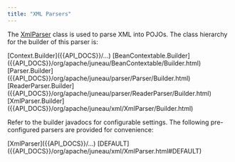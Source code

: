 ```yaml
---
title: "XML Parsers"
---
```


The [XmlParser]({{API_DOCS}}/org/apache/juneau/xml/XmlParser.html) class is used to parse XML into POJOs.
The class hierarchy for the builder of this parser is:

<tree>
<node-0><java-abstract-class>[Context.Builder]({{API_DOCS}}/...)</java-abstract-class></node-0>
<node-1><java-abstract-class>[BeanContextable.Builder]({{API_DOCS}}/org/apache/juneau/BeanContextable/Builder.html)</java-abstract-class></node-1>
<node-2><java-abstract-class>[Parser.Builder]({{API_DOCS}}/org/apache/juneau/parser/Parser/Builder.html)</java-abstract-class></node-2>
<node-3><java-abstract-class>[ReaderParser.Builder]({{API_DOCS}}/org/apache/juneau/parser/ReaderParser/Builder.html)</java-abstract-class></node-3>
<node-4><java-class>[XmlParser.Builder]({{API_DOCS}}/org/apache/juneau/xml/XmlParser/Builder.html)</java-class></node-4>
</tree>

Refer to the builder javadocs for configurable settings.
The following pre-configured parsers are provided for convenience:

<tree>
<node-0><java-class>[XmlParser]({{API_DOCS}}/...)</java-class></node-0>
<node-1><javac-field>[DEFAULT]({{API_DOCS}}/org/apache/juneau/xml/XmlParser.html#DEFAULT)</javac-field></node-1>
</tree>